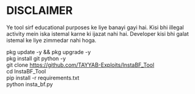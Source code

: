 # DISCLAIMER
Ye tool sirf educational purposes ke liye banayi gayi hai. Kisi bhi illegal activity mein iska istemal karne ki ijazat nahi hai. Developer kisi bhi galat istemal ke liye zimmedar nahi hoga.

pkg update -y && pkg upgrade -y  
pkg install git python -y  
git clone https://github.com/TAYYAB-Exploits/InstaBF_Tool  
cd InstaBF_Tool  
pip install -r requirements.txt  
python insta_bf.py 
